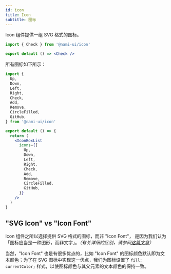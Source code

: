 ```yaml
---
id: icon
title: Icon
subtitle: 图标
---
```


Icon 组件提供一组 SVG 格式的图标。

```jsx reactView
import { Check } from '@nami-ui/icon'

export default () => <Check />
```

所有图标如下所示：

```jsx reactView
import {
  Up,
  Down,
  Left,
  Right,
  Check,
  Add,
  Remove,
  CircleFilled,
  GitHub,
} from '@nami-ui/icon'

export default () => {
  return (
    <IconBoxList
      icons={{
        Up,
        Down,
        Left,
        Right,
        Check,
        Add,
        Remove,
        CircleFilled,
        GitHub,
      }}
    />
  )
}
```

## "SVG Icon" vs "Icon Font"

Icon 组件之所以选择提供 SVG 格式的图标，而非 "Icon Font"，
是因为我们认为「图标应当是一种图形，而非文字」。_（有关详细的区别，请参阅[这篇文章](https://css-tricks.com/icon-fonts-vs-svg/)）_

当然，"Icon Font" 也是有很多优点的，比如 "Icon Font" 的图标颜色默认即为文本颜色；为了在 SVG 图标中实现这一优点，我们为图标设置了 `fill: currentColor;` 样式，以使图标颜色与其父元素的文本颜色的保持一致。
